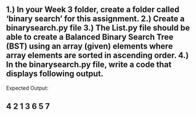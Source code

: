 1.) In your Week 3 folder, create a folder called ‘binary search’ for this assignment.
2.) Create a binarysearch.py file
3.) The List.py file should be able to create a Balanced Binary Search Tree (BST) using an array (given) elements where array elements are sorted in ascending order.
4.) In the binarysearch.py file, write a code that displays following output.
-----------------------------------------------------------------------------------------------------------
Expected Output:

4
2
1
3
6
5
7
-----------------------------------------------------------------------------------------------------------